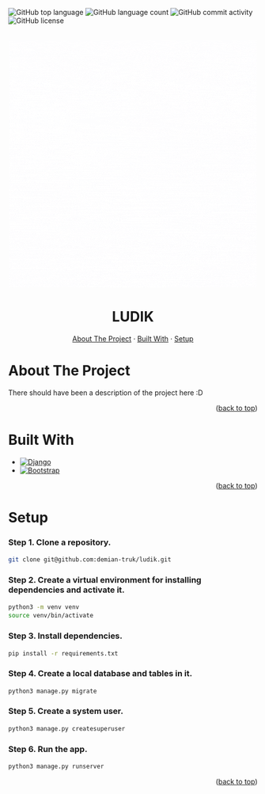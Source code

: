 <!-- BACK TO TOP -->
<a name="readme-top"></a>


<!-- PROJECT SHIELDS -->
![GitHub top language](https://img.shields.io/github/languages/top/demian-truk/ludik?style=for-the-badge)
![GitHub language count](https://img.shields.io/github/languages/count/demian-truk/ludik?style=for-the-badge)
![GitHub commit activity](https://img.shields.io/github/commit-activity/m/demian-truk/ludik?style=for-the-badge)
![GitHub license](https://img.shields.io/github/license/demian-truk/ludik?style=for-the-badge)


<!-- PROJECT LOGO & TITLE -->
<br />
<div align="center">
  <a href="https://github.com/demian-truk/ludik">
    <img src="LUDIK GAMES.gif" alt="Logo">
  </a>

  <h1 align="center">LUDIK</h1>

  <p align="center">
    <a href="#about-the-project">About The Project</a>
    ·
    <a href="#built-with">Built With</a>
    ·
    <a href="#setup">Setup</a>
  </p>
</div>


<!-- ABOUT THE PROJECT -->
# About The Project

There should have been a description of the project here :D

<p align="right">(<a href="#readme-top">back to top</a>)</p>


<!-- BUILT WITH -->
# Built With

* [![Django][Djangoproject.com]][Djangoproject-url]
* [![Bootstrap][Bootstrap.com]][Bootstrap-url]

<p align="right">(<a href="#readme-top">back to top</a>)</p>


<!-- SETUP -->
# Setup

### Step 1. Clone a repository.

```sh
git clone git@github.com:demian-truk/ludik.git
```

### Step 2. Create a virtual environment for installing dependencies and activate it.

```sh
python3 -m venv venv
source venv/bin/activate
```

### Step 3. Install dependencies.

```sh
pip install -r requirements.txt
```

### Step 4. Create a local database and tables in it.
```sh
python3 manage.py migrate
```

### Step 5. Create a system user.
```sh
python3 manage.py createsuperuser
```

### Step 6. Run the app.
```sh
python3 manage.py runserver
```

<p align="right">(<a href="#readme-top">back to top</a>)</p>


<!-- MARKDOWN LINKS & IMAGES -->
[Djangoproject.com]: https://img.shields.io/badge/Django-1c6e34?style=for-the-badge&logo=django&logoColor=white
[Djangoproject-url]: https://www.djangoproject.com
[Bootstrap.com]: https://img.shields.io/badge/Bootstrap-563D7C?style=for-the-badge&logo=bootstrap&logoColor=white
[Bootstrap-url]: https://getbootstrap.com
